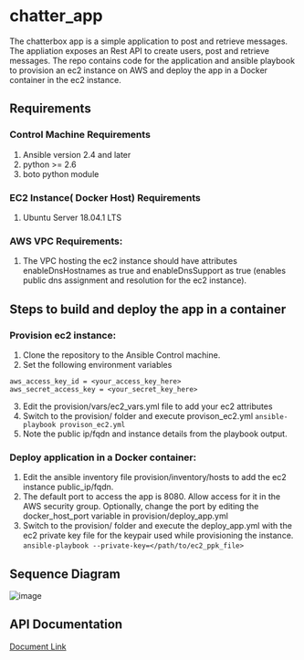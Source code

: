 # chatter_app
The chatterbox app is a simple application to post and retrieve messages. The appliation exposes an Rest API to create users, post and retrieve messages.
The repo contains code for the application and ansible playbook to provision an ec2 instance on AWS and deploy the app in a Docker container in the ec2 instance.

## Requirements
### Control Machine Requirements
1. Ansible version 2.4 and later
2. python >= 2.6
3. boto python module

### EC2 Instance( Docker Host) Requirements
1. Ubuntu Server 18.04.1 LTS

### AWS VPC Requirements:
1. The VPC hosting the ec2 instance should have attributes enableDnsHostnames as true and enableDnsSupport as true (enables public dns assignment and resolution for the ec2 instance).

## Steps to build and deploy the app in a container
### Provision ec2 instance:
1. Clone the repository to the Ansible Control machine.
2. Set the following environment variables
```
aws_access_key_id = <your_access_key_here>
aws_secret_access_key = <your_secret_key_here>
```
3. Edit the provision/vars/ec2_vars.yml file to add your ec2 attributes
4. Switch to the provision/ folder and execute provison_ec2.yml
```ansible-playbook provison_ec2.yml```
5. Note the public ip/fqdn and instance details from the playbook output.

### Deploy application in a Docker container:
1. Edit the ansible inventory file provision/inventory/hosts to add the ec2 instance public_ip/fqdn.
2. The default port to access the app is 8080. Allow access for it in the AWS security group. Optionally, change the port by editing the docker_host_port variable in provision/deploy_app.yml
3. Switch to the provision/ folder and execute the deploy_app.yml with the ec2 private key file for the keypair used while provisioning the instance.
```ansible-playbook --private-key=</path/to/ec2_ppk_file>```

## Sequence Diagram

![image](https://drive.google.com/uc?export=view&id=1ci-Wq3uUjZdrcH5vEhSxI8NVRfo_raaY)

## API Documentation

[ Document Link ](https://documenter.getpostman.com/view/6237987/Rzn9rg1s)

